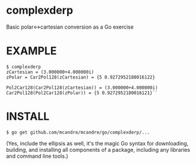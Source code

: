 # complexderp

Basic polar<->cartesian conversion as a Go exercise

# EXAMPLE

```
$ complexderp
zCartesian = (3.000000+4.000000i)
zPolar = Car2Pol128(zCartesian) = {5 0.9272952180016122}

Pol2Car128(Car2Pol128(zCartesian)) = (3.000000+4.000000i)
Car2Pol128(Pol2Car128(zPolar)) = {5 0.9272952180016121}``
```
# INSTALL

```
$ go get github.com/mcandre/mcandre/go/complexderp/...
```

(Yes, include the ellipsis as well, it's the magic Go syntax for downloading, building, and installing all components of a package, including any libraries and command line tools.)
